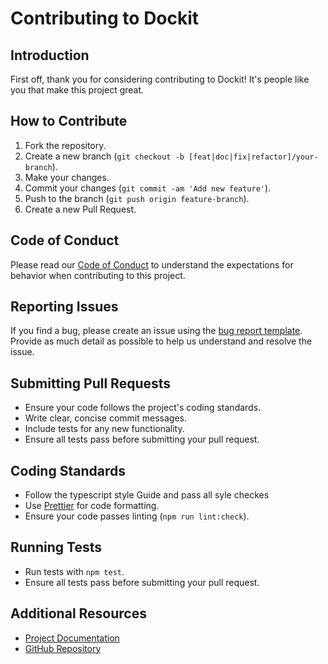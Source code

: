 # Contributing to Dockit

## Introduction
First off, thank you for considering contributing to Dockit! It's people like you that make this project great.

## How to Contribute
1. Fork the repository.
2. Create a new branch (`git checkout -b [feat|doc|fix|refactor]/your-branch`).
3. Make your changes.
4. Commit your changes (`git commit -am 'Add new feature'`).
5. Push to the branch (`git push origin feature-branch`).
6. Create a new Pull Request.

## Code of Conduct
Please read our [Code of Conduct](CODE_OF_CONDUCT.md) to understand the expectations for behavior when contributing to this project.

## Reporting Issues
If you find a bug, please create an issue using the [bug report template](.github/ISSUE_TEMPLATE/bug_report.md). Provide as much detail as possible to help us understand and resolve the issue.

## Submitting Pull Requests
- Ensure your code follows the project's coding standards.
- Write clear, concise commit messages.
- Include tests for any new functionality.
- Ensure all tests pass before submitting your pull request.

## Coding Standards
- Follow the typescript style Guide and pass all syle checkes
- Use [Prettier](https://prettier.io/) for code formatting.
- Ensure your code passes linting (`npm run lint:check`).

## Running Tests
- Run tests with `npm test`.
- Ensure all tests pass before submitting your pull request.

## Additional Resources
- [Project Documentation](https://dockit.geekfun.club)
- [GitHub Repository](https://github.com/geek-fun/dockit)